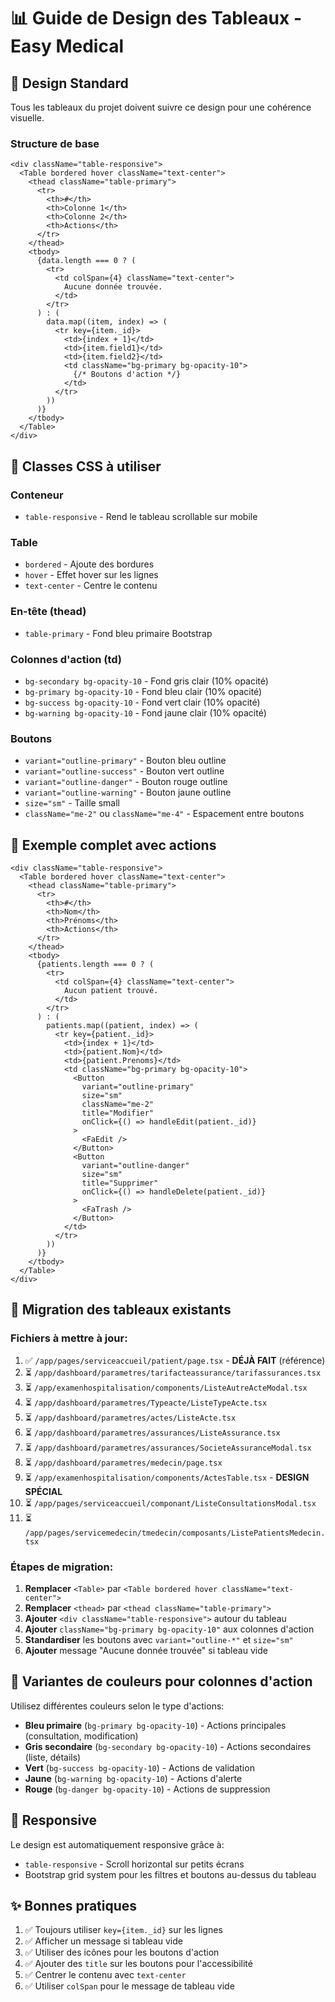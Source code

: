 # 📊 Guide de Design des Tableaux - Easy Medical

## 🎨 Design Standard

Tous les tableaux du projet doivent suivre ce design pour une cohérence visuelle.

### Structure de base

```tsx
<div className="table-responsive">
  <Table bordered hover className="text-center">
    <thead className="table-primary">
      <tr>
        <th>#</th>
        <th>Colonne 1</th>
        <th>Colonne 2</th>
        <th>Actions</th>
      </tr>
    </thead>
    <tbody>
      {data.length === 0 ? (
        <tr>
          <td colSpan={4} className="text-center">
            Aucune donnée trouvée.
          </td>
        </tr>
      ) : (
        data.map((item, index) => (
          <tr key={item._id}>
            <td>{index + 1}</td>
            <td>{item.field1}</td>
            <td>{item.field2}</td>
            <td className="bg-primary bg-opacity-10">
              {/* Boutons d'action */}
            </td>
          </tr>
        ))
      )}
    </tbody>
  </Table>
</div>
```

## 🎯 Classes CSS à utiliser

### Conteneur
- `table-responsive` - Rend le tableau scrollable sur mobile

### Table
- `bordered` - Ajoute des bordures
- `hover` - Effet hover sur les lignes
- `text-center` - Centre le contenu

### En-tête (thead)
- `table-primary` - Fond bleu primaire Bootstrap

### Colonnes d'action (td)
- `bg-secondary bg-opacity-10` - Fond gris clair (10% opacité)
- `bg-primary bg-opacity-10` - Fond bleu clair (10% opacité)
- `bg-success bg-opacity-10` - Fond vert clair (10% opacité)
- `bg-warning bg-opacity-10` - Fond jaune clair (10% opacité)

### Boutons
- `variant="outline-primary"` - Bouton bleu outline
- `variant="outline-success"` - Bouton vert outline
- `variant="outline-danger"` - Bouton rouge outline
- `variant="outline-warning"` - Bouton jaune outline
- `size="sm"` - Taille small
- `className="me-2"` ou `className="me-4"` - Espacement entre boutons

## 📝 Exemple complet avec actions

```tsx
<div className="table-responsive">
  <Table bordered hover className="text-center">
    <thead className="table-primary">
      <tr>
        <th>#</th>
        <th>Nom</th>
        <th>Prénoms</th>
        <th>Actions</th>
      </tr>
    </thead>
    <tbody>
      {patients.length === 0 ? (
        <tr>
          <td colSpan={4} className="text-center">
            Aucun patient trouvé.
          </td>
        </tr>
      ) : (
        patients.map((patient, index) => (
          <tr key={patient._id}>
            <td>{index + 1}</td>
            <td>{patient.Nom}</td>
            <td>{patient.Prenoms}</td>
            <td className="bg-primary bg-opacity-10">
              <Button
                variant="outline-primary"
                size="sm"
                className="me-2"
                title="Modifier"
                onClick={() => handleEdit(patient._id)}
              >
                <FaEdit />
              </Button>
              <Button
                variant="outline-danger"
                size="sm"
                title="Supprimer"
                onClick={() => handleDelete(patient._id)}
              >
                <FaTrash />
              </Button>
            </td>
          </tr>
        ))
      )}
    </tbody>
  </Table>
</div>
```

## 🔄 Migration des tableaux existants

### Fichiers à mettre à jour:

1. ✅ `/app/pages/serviceaccueil/patient/page.tsx` - **DÉJÀ FAIT** (référence)
2. ⏳ `/app/dashboard/parametres/tarifacteassurance/tarifassurances.tsx`
3. ⏳ `/app/examenhospitalisation/components/ListeAutreActeModal.tsx`
4. ⏳ `/app/dashboard/parametres/Typeacte/ListeTypeActe.tsx`
5. ⏳ `/app/dashboard/parametres/actes/ListeActe.tsx`
6. ⏳ `/app/dashboard/parametres/assurances/ListeAssurance.tsx`
7. ⏳ `/app/dashboard/parametres/assurances/SocieteAssuranceModal.tsx`
8. ⏳ `/app/dashboard/parametres/medecin/page.tsx`
9. ⏳ `/app/examenhospitalisation/components/ActesTable.tsx` - **DESIGN SPÉCIAL**
10. ⏳ `/app/pages/serviceaccueil/componant/ListeConsultationsModal.tsx`
11. ⏳ `/app/pages/servicemedecin/tmedecin/composants/ListePatientsMedecin.tsx`

### Étapes de migration:

1. **Remplacer** `<Table>` par `<Table bordered hover className="text-center">`
2. **Remplacer** `<thead>` par `<thead className="table-primary">`
3. **Ajouter** `<div className="table-responsive">` autour du tableau
4. **Ajouter** `className="bg-primary bg-opacity-10"` aux colonnes d'action
5. **Standardiser** les boutons avec `variant="outline-*"` et `size="sm"`
6. **Ajouter** message "Aucune donnée trouvée" si tableau vide

## 🎨 Variantes de couleurs pour colonnes d'action

Utilisez différentes couleurs selon le type d'actions:

- **Bleu primaire** (`bg-primary bg-opacity-10`) - Actions principales (consultation, modification)
- **Gris secondaire** (`bg-secondary bg-opacity-10`) - Actions secondaires (liste, détails)
- **Vert** (`bg-success bg-opacity-10`) - Actions de validation
- **Jaune** (`bg-warning bg-opacity-10`) - Actions d'alerte
- **Rouge** (`bg-danger bg-opacity-10`) - Actions de suppression

## 📱 Responsive

Le design est automatiquement responsive grâce à:
- `table-responsive` - Scroll horizontal sur petits écrans
- Bootstrap grid system pour les filtres et boutons au-dessus du tableau

## ✨ Bonnes pratiques

1. ✅ Toujours utiliser `key={item._id}` sur les lignes
2. ✅ Afficher un message si tableau vide
3. ✅ Utiliser des icônes pour les boutons d'action
4. ✅ Ajouter des `title` sur les boutons pour l'accessibilité
5. ✅ Centrer le contenu avec `text-center`
6. ✅ Utiliser `colSpan` pour le message de tableau vide
